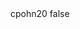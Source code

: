 <?xml version="1.0" encoding="UTF-8"?>
<CustomMetadata xmlns="http://soap.sforce.com/2006/04/metadata">
    <label>cpohn20</label>
    <protected>false</protected>
</CustomMetadata>
